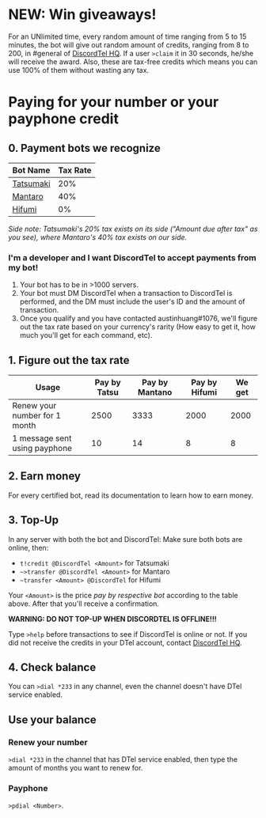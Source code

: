 # NEW: Win giveaways!
For an UNlimited time, every random amount of time ranging from 5 to 15 minutes, the bot will give out random amount of credits, ranging from 8 to 200, in #general of [DiscordTel HQ](https://discord.gg/RN7pxrB). If a user `>claim` it in 30 seconds, he/she will receive the award. Also, these are tax-free credits which means you can use 100% of them without wasting any tax.

# Paying for your number or your payphone credit

## 0. Payment bots we recognize

| Bot Name                                         | Tax Rate |
|--------------------------------------------------|----------|
| [Tatsumaki](http://tatsumaki.xyz)                | 20%      |
| [Mantaro](https://github.com/Mantaro/MantaroBot) | 40%      |
| [Hifumi](http://hifumibot.xyz/)                  | 0%       |

*Side note: Tatsumaki's 20% tax exists on its side ("Amount due after tax" as you see), where Mantaro's 40% tax exists on our side.*

### I'm a developer and I want DiscordTel to accept payments from my bot!
1. Your bot has to be in >1000 servers.
2. Your bot must DM DiscordTel when a transaction to DiscordTel is performed, and the DM must include the user's ID and the amount of transaction.
3. Once you qualify and you have contacted austinhuang#1076, we'll figure out the tax rate based on your currency's rarity (How easy to get it, how much you'll get for each command, etc).

## 1. Figure out the tax rate

| Usage                         | Pay by Tatsu | Pay by Mantano | Pay by Hifumi | We get |
|-------------------------------|--------------|----------------|---------------|--------|
| Renew your number for 1 month | 2500         | 3333           | 2000          | 2000   |
| 1 message sent using payphone | 10           | 14             | 8             | 8      |

## 2. Earn money

For every certified bot, read its documentation to learn how to earn money.

## 3. Top-Up
In any server with both the bot and DiscordTel: Make sure both bots are online, then:

* `t!credit @DiscordTel <Amount>` for Tatsumaki
* `~>transfer @DiscordTel <Amount>` for Mantaro
* `~transfer <Amount> @DiscordTel` for Hifumi

Your `<Amount>` is the price *pay by respective bot* according to the table above. After that you'll receive a confirmation.

**WARNING: DO NOT TOP-UP WHEN DISCORDTEL IS OFFLINE!!!**

Type `>help` before transactions to see if DiscordTel is online or not. If you did not receive the credits in your DTel account, contact [DiscordTel HQ](https://discord.gg/RN7pxrB).

## 4. Check balance
You can `>dial *233` in any channel, even the channel doesn't have DTel service enabled.

## Use your balance
### Renew your number
`>dial *233` in the channel that has DTel service enabled, then type the amount of months you want to renew for.

### Payphone
`>pdial <Number>`.
